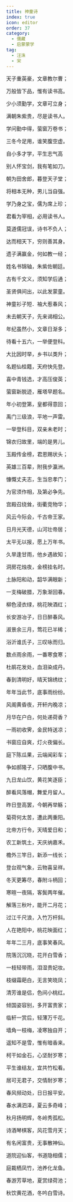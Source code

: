 ```yaml
---
title: 神童诗
index: true
icon: editor
order: 37
category:
  - 儒藏
  - 启蒙蒙学
tag:
  - 汪洙
  - 宋
---
```


天子重英豪，文章教尔曹；  

万般皆下品，惟有读书高。  

少小须勤学，文章可立身；  

满朝朱紫贵，尽是读书人。  

学问勤中得，萤窗万卷书；  

三冬今足用，谁笑腹空虚。  

自小多才学，平生志气高  

别人怀宝剑，我有笔如刀。  

朝为田舍郎，暮登天子堂；  

将相本无种，男儿当自强。  

学乃身之宝，儒为席上珍；  

君看为宰相，必用读书人。  

莫道儒冠误，诗书不负人；  

达而相天下，穷则善其身。  

遗子满赢金，何如教一经；  

姓名书锦轴，朱紫佐朝廷。  

古有千文义，须知学后通；  

圣贤俱间出，以此发蒙童。  

神童衫子短．袖大惹春风；  

未去朝天子，先来谒相公。  

年纪虽然小，文章日渐多；  

待看十五六，一举便登科。  

大比因时举，乡书以类升；  

名题仙桂籍，天府快先登。  

喜中青钱选，才高压俊英；  

萤窗新脱迹，雁塔早题名。  

年小初登第，皇都得意回；  

禹门三级浪，平地一声雷。  

一举登科目，双亲未老时；  

锦衣归故里，端的是男儿。  

玉殿传金榜，君恩赐状头；  

英雄三百辈，附我步瀛洲。  

慷慨丈夫志，生当忠孝门；  

为官须作相，及第必争先。  

宫殿召绕耸，街衢竞物华；  

风云今际会，千古帝王家。  

日月光天德，山河壮帝居；  

太平无以报，愿上万年书。  

久旱逢甘雨，他乡遇故知；  

洞房花烛夜，金榜挂名时。  

土脉阳和动，韶华满眼新；  

一支梅破腊，万象渐回春。  

柳色浸衣绿，桃花映酒红；  

长安游冶子，日日醉春风。  

淑景余三月，莺花已半稀；  

浴沂谁氏子，三叹咏而归。  

数点雨余雨，一番寒食寒；  

杜鹃花发处，血泪染成丹。  

春到清明好，晴天锦绣纹；  

年年当此节，底事雨纷纷。  

风阁黄昏夜，开轩内晚凉；  

月华在户白，何处递荷香？  

一雨初收霁，金民特送凉；  

书窗应自爽，灯火夜偏长。  

庭下陈瓜果，云端闻彩车；  

争如郝隆子，只晒腹中书。  

九日龙山饮，黄花笑逐臣；  

醉看风落帽，舞爱月留人。  

昨日登高罢，今朝再举觞；  

菊荷何太苦，遭此两重阳。  

北帝方行令，天晴爱日和；  

农工新筑土，天庆纳嘉禾。  

檐外三竿日，新添一线长；  

登台观气象，云物喜呈祥。  

冬天更筹尽，春附斗柄回；  

寒暄一夜隔，客鬓两年催。  

解落三秋叶，能开二月花；  

过江千尺浪，入竹万杆斜。  

人在艳阳中，桃花映面红；  

年年二三月，底事笑春风。  

院落沉沉晓，花开白雪香；  

一枝轻带雨，泪湿贵妃妆。  

枝缀霜葩白，无言笑晓凤；  

清芳谁是侣，色间小桃红。  

倾国姿容别，多开富贵家；  

临轩一赏后，轻薄万千花。  

墙角一枝梅，凌寒独自开；  

遥知不是雪，惟有暗香来。  

柯干如金石，心坚耐岁寒；  

平生谁结友，宜共竹松看。  

居可无君子，交情耐岁寒；  

春风频动处，日日报平安。  

春水满泗泽，夏云多奇峰；  

秋月扬明辉，冬岭秀孤松。  

诗酒琴棋客，风花雪月天；  

有名闲富贵，无事散神仙。  

道院迎仙客，书道隐相儒；  

庭裁栖凤竹，池养化龙鱼。  

春游芳草地，夏赏绿荷池；  

秋饮黄花酒，冬吟白雪诗。  

